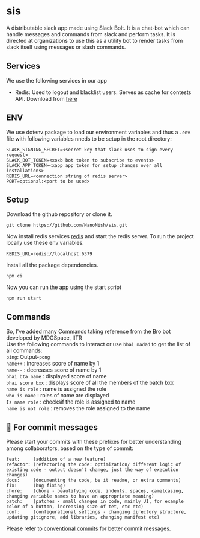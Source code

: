 # sis

A distributable slack app made using Slack Bolt. It is a chat-bot which can handle messages and commands from slack and perform tasks. It is directed at organizations to use this as a utility bot to render tasks from slack itself using messages or slash commands.

## Services

We use the following services in our app

- Redis: Used to logout and blacklist users. Serves as cache for contests API. Download from [here](https://redis.io/download)

## ENV

We use dotenv package to load our environment variables and thus a `.env` file with following variables nneds to be setup in the root directory:

    SLACK_SIGNING_SECRET=<secret key that slack uses to sign every request>
    SLACK_BOT_TOKEN=<xoxb bot token to subscribe to events>
    SLACK_APP_TOKEN=<xapp app token for setup changes over all installations>
    REDIS_URL=<connection string of redis server>
    PORT=optional:<port to be used>

## Setup

Download the github repository or clone it.

```shell script
git clone https://github.com/NanoNish/sis.git
```

Now install redis services [redis](https://redis.io/topics/quickstart) and start the redis server. To run the project locally use these env variables.

```
REDIS_URL=redis://localhost:6379
```

Install all the package dependencies.

```
npm ci
```

Now you can run the app using the start script

```
npm run start
```

## Commands

So, I've added many Commands taking reference from the Bro bot developed by MDGSpace, IITR
<br>Use the following commands to interact or use `bhai madad` to get the list of all commands:
<br>`ping`: Output-`pong`
<br>`name++` : increases score of name by 1
<br>`name--` : decreases score of name by 1
<br>`bhai bta name` : displayed score of name
<br>`bhai score bxx` : displays score of all the members of the batch bxx
<br>`name is role` : name is assigned the role
<br>`who is name` : roles of name are displayed
<br>`Is name role` : checksif the role is assigned to name
<br>`name is not role` : removes the role assigned to the name

## 💬 For commit messages

Please start your commits with these prefixes for better understanding among collaborators, based on the type of commit:

    feat:     (addition of a new feature)
    refactor: (refactoring the code: optimization/ different logic of existing code - output doesn't change, just the way of execution changes)
    docs:     (documenting the code, be it readme, or extra comments)
    fix:      (bug fixing)
    chore:    (chore - beautifying code, indents, spaces, camelcasing, changing variable names to have an appropriate meaning)
    patch:    (patches - small changes in code, mainly UI, for example color of a button, increasing size of tet, etc etc)
    conf:     (configurational settings - changing directory structure, updating gitignore, add libraries, changing manifest etc)

Please refer to [conventional commits](https://www.conventionalcommits.org/en/v1.0.0/#summary) for better commit messages.
